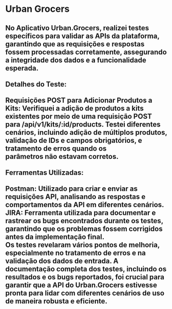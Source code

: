 <h1 align="left">Urban Grocers</h1>

###

<h2 align="left">No Aplicativo Urban.Grocers, realizei testes específicos para validar as APIs da plataforma, garantindo que as requisições e respostas fossem processadas corretamente, assegurando a integridade dos dados e a funcionalidade esperada.<br><br>Detalhes do Teste:<br><br>Requisições POST para Adicionar Produtos a Kits: Verifiquei a adição de produtos a kits existentes por meio de uma requisição POST para /api/v1/kits/:id/products. Testei diferentes cenários, incluindo adição de múltiplos produtos, validação de IDs e campos obrigatórios, e tratamento de erros quando os <br>parâmetros não estavam corretos.<br><br>Ferramentas Utilizadas:<br><br>Postman: Utilizado para criar e enviar as requisições API, analisando as respostas e comportamentos da API em diferentes cenários.<br>JIRA: Ferramenta utilizada para documentar e rastrear os bugs encontrados durante os testes, garantindo que os problemas fossem corrigidos antes da implementação final.<br>Os testes revelaram vários pontos de melhoria, especialmente no tratamento de erros e na validação dos dados de entrada. A documentação completa dos testes, incluindo os resultados e os bugs reportados, foi crucial para garantir que a API do Urban.Grocers estivesse pronta para lidar com diferentes cenários de uso de maneira robusta e eficiente.</h2>

###
